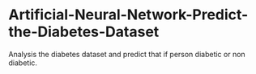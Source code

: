 # Artificial-Neural-Network-Predict-the-Diabetes-Dataset
Analysis the diabetes dataset and predict  that if person diabetic or non diabetic.  
